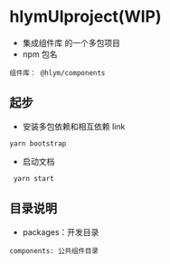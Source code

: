 # hlymUIproject(WIP)

- 集成组件库 的一个多包项目
- npm 包名

```
组件库： @hlym/components
```

## 起步

- 安装多包依赖和相互依赖 link

```
yarn bootstrap
```

- 启动文档

```
 yarn start
```

## 目录说明

- packages：开发目录

```
components: 公共组件目录
```
